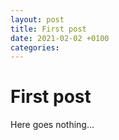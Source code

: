 ```yaml
---
layout: post
title: First post
date: 2021-02-02 +0100
categories:
---
```

# First post
Here goes nothing...

